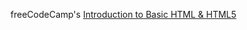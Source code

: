 freeCodeCamp's <a href="https://www.freecodecamp.org/learn/responsive-web-design/basic-html-and-html5/">Introduction to Basic HTML & HTML5</a>

